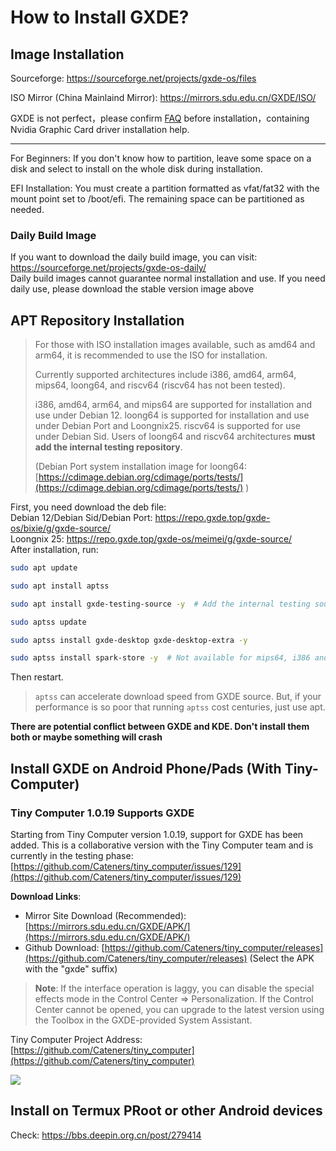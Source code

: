 # How to Install GXDE?
## Image Installation


Sourceforge: https://sourceforge.net/projects/gxde-os/files

ISO Mirror (China Mainlaind Mirror): https://mirrors.sdu.edu.cn/GXDE/ISO/


GXDE is not perfect，please confirm [FAQ](faq.md) before installation，containing Nvidia Graphic Card driver installation help. 

---

For Beginners: If you don't know how to partition, leave some space on a disk and select to install on the whole disk during installation.

EFI Installation: You must create a partition formatted as vfat/fat32 with the mount point set to /boot/efi. The remaining space can be partitioned as needed.

### Daily Build Image
If you want to download the daily build image, you can visit: https://sourceforge.net/projects/gxde-os-daily/  
Daily build images cannot guarantee normal installation and use. If you need daily use, please download the stable version image above  

## APT Repository Installation
> For those with ISO installation images available, such as amd64 and arm64, it is recommended to use the ISO for installation.
> 
> Currently supported architectures include i386, amd64, arm64, mips64, loong64, and riscv64 (riscv64 has not been tested).
> 
> i386, amd64, arm64, and mips64 are supported for installation and use under Debian 12. loong64 is supported for installation and use under Debian Port and Loongnix25. riscv64 is supported for use under Debian Sid. Users of loong64 and riscv64 architectures **must add the internal testing repository**.
> 
> (Debian Port system installation image for loong64: [https://cdimage.debian.org/cdimage/ports/tests/](https://cdimage.debian.org/cdimage/ports/tests/) )

First, you need download the deb file:  
Debian 12/Debian Sid/Debian Port: https://repo.gxde.top/gxde-os/bixie/g/gxde-source/  
Loongnix 25: https://repo.gxde.top/gxde-os/meimei/g/gxde-source/  
After installation, run:  

```bash
sudo apt update

sudo apt install aptss

sudo apt install gxde-testing-source -y  # Add the internal testing source. Debian Sid/Port users must use it, amd64, mips64, i386, arm64 and Loongnix 25 users can ignore it

sudo aptss update

sudo aptss install gxde-desktop gxde-desktop-extra -y

sudo aptss install spark-store -y  # Not available for mips64, i386 and riscv64 users

```

Then restart.

> `aptss` can accelerate download speed from GXDE source. But, if your performance is so poor that running `aptss` cost centuries, just use apt.

**There are potential conflict between GXDE and KDE. Don't install them both or maybe something will crash**


## Install GXDE on Android Phone/Pads (With Tiny-Computer)
### Tiny Computer 1.0.19 Supports GXDE
Starting from Tiny Computer version 1.0.19, support for GXDE has been added. This is a collaborative version with the Tiny Computer team and is currently in the testing phase: [https://github.com/Cateners/tiny_computer/issues/129](https://github.com/Cateners/tiny_computer/issues/129)

**Download Links**:

- Mirror Site Download (Recommended): [https://mirrors.sdu.edu.cn/GXDE/APK/](https://mirrors.sdu.edu.cn/GXDE/APK/)
- Github Download: [https://github.com/Cateners/tiny_computer/releases](https://github.com/Cateners/tiny_computer/releases) (Select the APK with the "gxde" suffix)

> **Note**: If the interface operation is laggy, you can disable the special effects mode in the Control Center => Personalization. If the Control Center cannot be opened, you can upgrade to the latest version using the Toolbox in the GXDE-provided System Assistant.

Tiny Computer Project Address: [https://github.com/Cateners/tiny_computer](https://github.com/Cateners/tiny_computer)

![](/tiny-computer.jpg)  

## Install on Termux PRoot or other Android devices

Check: https://bbs.deepin.org.cn/post/279414
